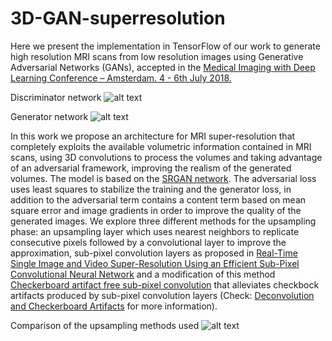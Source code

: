 # 3D-GAN-superresolution
Here we present the implementation in TensorFlow of our work to generate high resolution MRI scans from low resolution images using Generative Adversarial Networks (GANs), accepted in the [Medical Imaging with Deep Learning Conference – Amsterdam. 4 - 6th July 2018.](https://midl.amsterdam/)

Discriminator network
![alt text](https://github.com/imatge-upc/3D-GAN-superresolution/blob/master/images/3D%20SRGAN(D).png)

Generator network
![alt text](https://github.com/imatge-upc/3D-GAN-superresolution/blob/master/images/3D%20SRGAN(G).png)


In this work we propose an architecture for MRI super-resolution that completely exploits the available volumetric information contained in MRI scans, using 3D convolutions to process the volumes and taking advantage of an adversarial framework, improving the realism of the generated volumes.
The model is based on the [SRGAN network](https://arxiv.org/abs/1609.04802). The adversarial loss uses least squares to stabilize the training and the generator loss, in addition to the adversarial term contains a content term based on mean square error and image gradients in order to improve the quality of the generated images. We explore three different methods for the upsampling phase: an upsampling layer which uses nearest neighbors to replicate consecutive pixels followed by a convolutional layer to improve the approximation, sub-pixel convolution layers as proposed in [Real-Time Single Image and Video Super-Resolution Using an Efficient Sub-Pixel Convolutional Neural Network](https://arxiv.org/abs/1609.05158) and a modification of this method [Checkerboard artifact free sub-pixel convolution](https://arxiv.org/pdf/1707.02937.pdf) that alleviates checkbock artifacts produced by sub-pixel convolution layers (Check: [Deconvolution and Checkerboard Artifacts](https://distill.pub/2016/deconv-checkerboard/) for more information).

Comparison of the upsampling methods used
![alt text](https://github.com/imatge-upc/3D-GAN-superresolution/blob/master/images/Upsamplings.png)
